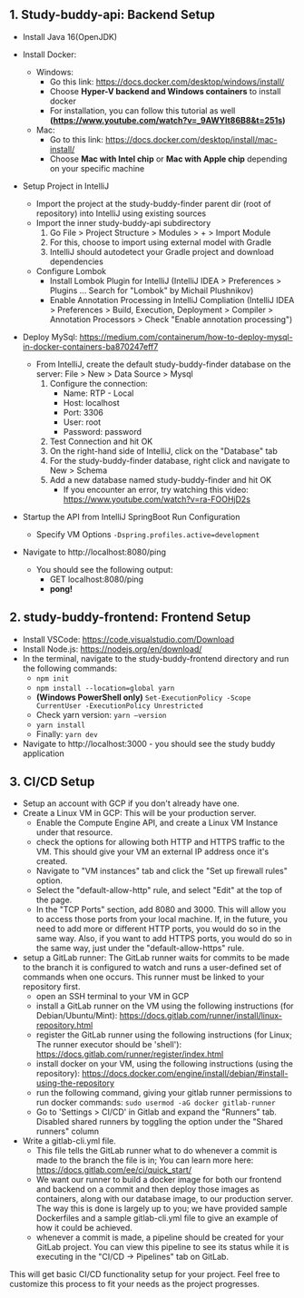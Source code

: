 ## 1. Study-buddy-api: Backend Setup

 - Install Java 16(OpenJDK)
 - Install Docker:
   - Windows:
     - Go this link: https://docs.docker.com/desktop/windows/install/
     - Choose **Hyper-V backend and Windows containers** to install docker
     - For installation, you can follow this tutorial as well
			  **(https://www.youtube.com/watch?v=_9AWYlt86B8&t=251s)**
   - Mac:
     - Go to this link: https://docs.docker.com/desktop/install/mac-install/
     - Choose **Mac with Intel chip** or **Mac with Apple chip** depending on your specific machine

 - Setup Project in IntelliJ
   - Import the project at the study-buddy-finder parent dir (root of repository) into IntelliJ using existing sources
   - Import the inner study-buddy-api subdirectory
     1. Go File > Project Structure > Modules > + > Import Module
     2. For this, choose to import using external model with Gradle
     3. IntelliJ should autodetect your Gradle project and download dependencies
   - Configure Lombok
     - Install Lombok Plugin for IntelliJ (IntelliJ IDEA > Preferences > Plugins ... Search for "Lombok" by Michail Plushnikov)
     - Enable Annotation Processing in IntelliJ Compliation (IntelliJ IDEA > Preferences > Build, Execution, Deployment > Compiler > Annotation Processors > Check "Enable annotation processing")
 - Deploy MySql: https://medium.com/containerum/how-to-deploy-mysql-in-docker-containers-ba870247eff7
   - From IntelliJ, create the default study-buddy-finder database on the server: File > New > Data Source > Mysql
     1. Configure the connection:
        - Name: RTP - Local
        - Host: localhost
        - Port: 3306
        - User: root
        - Password: password
     2. Test Connection and hit OK
     3. On the right-hand side of IntelliJ, click on the "Database" tab
     4. For the study-buddy-finder database, right click and navigate to New > Schema
     5. Add a new database named study-buddy-finder and hit OK
        - If you encounter an error, try watching this video: https://www.youtube.com/watch?v=ra-FOOHjD2s
 - Startup the API from IntelliJ SpringBoot Run Configuration
   - Specify VM Options
     `-Dspring.profiles.active=development`
 - Navigate to http://localhost:8080/ping
   - You should see the following output:
     - GET localhost:8080/ping
     - **pong!**

## 2. study-buddy-frontend: Frontend Setup

 - Install VSCode: https://code.visualstudio.com/Download
 - Install Node.js: https://nodejs.org/en/download/
 - In the terminal, navigate to the study-buddy-frontend directory and run the following commands:
   - `npm init`
   - `npm install --location=global yarn`
   - **(Windows PowerShell only)** `Set-ExecutionPolicy -Scope CurrentUser -ExecutionPolicy Unrestricted`
   - Check yarn version: `yarn –version`
   - `yarn install`
   - Finally: `yarn dev`
 - Navigate to http://localhost:3000 - you should see the study buddy application

## 3. CI/CD Setup

 - Setup an account with GCP if you don't already have one.
 - Create a Linux VM in GCP: This will be your production server.
   - Enable the Compute Engine API, and create a Linux VM Instance under that resource.
   - check the options for allowing both HTTP and HTTPS traffic to the VM. This should give your VM an external IP address once it's created.
   - Navigate to "VM instances" tab and click the "Set up firewall rules" option.
   - Select the "default-allow-http" rule, and select "Edit" at the top of the page.
   - In the "TCP Ports" section, add 8080 and 3000. This will allow you to access those ports from your local machine. If, in the future, you need to add more or different HTTP ports, you would do so in the same way. Also, if you want to add HTTPS ports, you would do so in the same way, just under the "default-allow-https" rule.
 - setup a GitLab runner: The GitLab runner waits for commits to be made to the branch it is configured to watch and runs a user-defined set of commands when one occurs. This runner must be linked to your repository first.
   - open an SSH terminal to your VM in GCP
   - install a GitLab runner on the VM using the following instructions (for Debian/Ubuntu/Mint): https://docs.gitlab.com/runner/install/linux-repository.html 
   - register the GitLab runner using the following instructions (for Linux; The runner executor should be 'shell'): https://docs.gitlab.com/runner/register/index.html 
   - install docker on your VM, using the following instructions (using the repository): https://docs.docker.com/engine/install/debian/#install-using-the-repository 
   - run the following command, giving your gitlab runner permissions to run docker commands: `sudo usermod -aG docker gitlab-runner` 
   - Go to 'Settings > CI/CD' in Gitlab and expand the "Runners" tab. Disabled shared runners by toggling the option under the "Shared runners" column
 - Write a gitlab-cli.yml file.
   - This file tells the GitLab runner what to do whenever a commit is made to the branch the file is in; You can learn more here: https://docs.gitlab.com/ee/ci/quick_start/
   - We want our runner to build a docker image for both our frontend and backend on a commit and then deploy those images as containers, along with our database image, to our production server. The way this is done is largely up to you; we have provided sample Dockerfiles and a sample gitlab-cli.yml file to give an example of how it could be achieved.
   - whenever a commit is made, a pipeline should be created for your GitLab project. You can view this pipeline to see its status while it is executing in the "CI/CD -> Pipelines" tab on GitLab.

This will get basic CI/CD functionality setup for your project. Feel free to customize this process to fit your needs as the project progresses.
